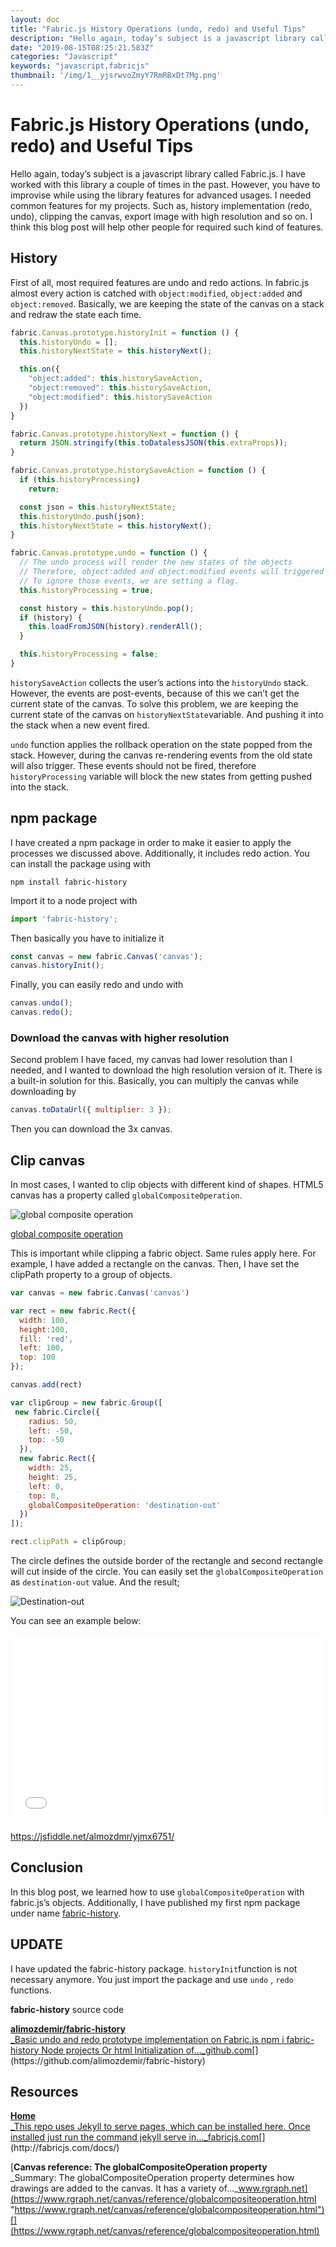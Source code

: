 ```yaml
---
layout: doc
title: "Fabric.js History Operations (undo, redo) and Useful Tips"
description: "Hello again, today’s subject is a javascript library called Fabric.js. I have worked with this library a couple of times in the past. However, you have to improvise while using the library features for advanced usages. I needed common features for my projects. Such as, history implementation (redo, undo), clipping the canvas, export image with high resolution and so on. I think this blog post will help other people for required such kind of features."
date: "2019-08-15T08:25:21.583Z"
categories: "Javascript"
keywords: "javascript,fabricjs"
thumbnail: '/img/1__yjsrwvoZmyY7RmRBxDt7Mg.png'
---
```


# Fabric.js History Operations (undo, redo) and Useful Tips

Hello again, today’s subject is a javascript library called Fabric.js. I have worked with this library a couple of times in the past. However, you have to improvise while using the library features for advanced usages. I needed common features for my projects. Such as, history implementation (redo, undo), clipping the canvas, export image with high resolution and so on. I think this blog post will help other people for required such kind of features.

## History

First of all, most required features are undo and redo actions. In fabric.js almost every action is catched with `object:modified`, `object:added` and `object:removed`. Basically, we are keeping the state of the canvas on a stack and redraw the state each time.

```javascript
fabric.Canvas.prototype.historyInit = function () {
  this.historyUndo = [];
  this.historyNextState = this.historyNext();

  this.on({
    "object:added": this.historySaveAction,
    "object:removed": this.historySaveAction,
    "object:modified": this.historySaveAction
  })
}

fabric.Canvas.prototype.historyNext = function () {
  return JSON.stringify(this.toDatalessJSON(this.extraProps));
}

fabric.Canvas.prototype.historySaveAction = function () {
  if (this.historyProcessing)
    return;

  const json = this.historyNextState;
  this.historyUndo.push(json);
  this.historyNextState = this.historyNext();
}

fabric.Canvas.prototype.undo = function () {
  // The undo process will render the new states of the objects
  // Therefore, object:added and object:modified events will triggered again
  // To ignore those events, we are setting a flag.
  this.historyProcessing = true;

  const history = this.historyUndo.pop();
  if (history) {
    this.loadFromJSON(history).renderAll();
  }

  this.historyProcessing = false;
}
```

`historySaveAction` collects the user’s actions into the `historyUndo` stack. However, the events are post-events, because of this we can’t get the current state of the canvas. To solve this problem, we are keeping the current state of the canvas on `historyNextState`variable. And pushing it into the stack when a new event fired.

`undo` function applies the rollback operation on the state popped from the stack. However, during the canvas re-rendering events from the old state will also trigger. These events should not be fired, therefore `historyProcessing` variable will block the new states from getting pushed into the stack.

## npm package

I have created a npm package in order to make it easier to apply the processes we discussed above. Additionally, it includes redo action. You can install the package using with

```shell
npm install fabric-history
```

Import it to a node project with

```js
import 'fabric-history';
```

Then basically you have to initialize it

```js
const canvas = new fabric.Canvas('canvas');  
canvas.historyInit();
```

Finally, you can easily redo and undo with

```js
canvas.undo();  
canvas.redo();
```

### Download the canvas with higher resolution

Second problem I have faced, my canvas had lower resolution than I needed, and I wanted to download the high resolution version of it. There is a built-in solution for this. Basically, you can multiply the canvas while downloading by

```js
canvas.toDataUrl({ multiplier: 3 });
```

Then you can download the 3x canvas.

## Clip canvas

In most cases, I wanted to clip objects with different kind of shapes. HTML5 canvas has a property called `globalCompositeOperation`.

![[global composite operation](https://www.rgraph.net/canvas/reference/globalcompositeoperation.html)](/img/1__yjsrwvoZmyY7RmRBxDt7Mg.png)

[global composite operation](https://www.rgraph.net/canvas/reference/globalcompositeoperation.html)

This is important while clipping a fabric object. Same rules apply here. For example, I have added a rectangle on the canvas. Then, I have set the clipPath property to a group of objects.

```js
var canvas = new fabric.Canvas('canvas')

var rect = new fabric.Rect({
  width: 100,
  height:100,
  fill: 'red',
  left: 100,
  top: 100
});

canvas.add(rect)

var clipGroup = new fabric.Group([
 new fabric.Circle({
    radius: 50,
    left: -50,
    top: -50
  }),
  new fabric.Rect({
    width: 25,
    height: 25,
    left: 0,
    top: 0,
    globalCompositeOperation: 'destination-out'
  })
]);

rect.clipPath = clipGroup;
```

The circle defines the outside border of the rectangle and second rectangle will cut inside of the circle. You can easily set the `globalCompositeOperation` as `destination-out` value. And the result;

![Destination-out](/img/1__uU9cD4GsTzVKbVWe8Mhd4A.png)

You can see an example below:


<iframe width="100%" height="300" src="//jsfiddle.net/almozdmr/yjmx6751/embedded/" allowfullscreen="allowfullscreen" allowpaymentrequest frameborder="0"></iframe>

https://jsfiddle.net/almozdmr/yjmx6751/


## Conclusion

In this blog post, we learned how to use `globalCompositeOperation` with fabric.js’s objects. Additionally, I have published my first npm package under name [fabric-history](https://www.npmjs.com/package/fabric-history).

## UPDATE

I have updated the fabric-history package. `historyInit`function is not necessary anymore. You just import the package and use `undo` , `redo` functions.

**fabric-history** source code

[**alimozdemir/fabric-history**  
_Basic undo and redo prototype implementation on Fabric.js npm i fabric-history Node projects Or html Initialization of…_github.com](https://github.com/alimozdemir/fabric-history "https://github.com/alimozdemir/fabric-history")[](https://github.com/alimozdemir/fabric-history)

## Resources

[**Home**  
_This repo uses Jekyll to serve pages, which can be installed here. Once installed just run the command jekyll serve in…_fabricjs.com](http://fabricjs.com/docs/ "http://fabricjs.com/docs/")[](http://fabricjs.com/docs/)

[**Canvas reference: The globalCompositeOperation property**  
_Summary: The globalCompositeOperation property determines how drawings are added to the canvas. It has a variety of…_www.rgraph.net](https://www.rgraph.net/canvas/reference/globalcompositeoperation.html "https://www.rgraph.net/canvas/reference/globalcompositeoperation.html")[](https://www.rgraph.net/canvas/reference/globalcompositeoperation.html)